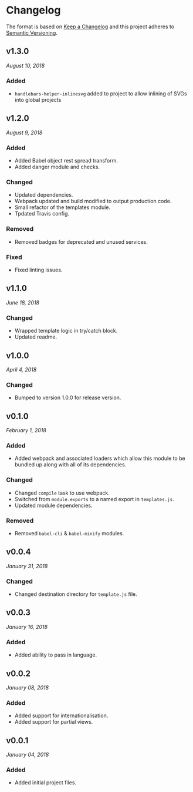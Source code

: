 # Changelog

The format is based on [Keep a Changelog](http://keepachangelog.com/en/1.0.0/)
and this project adheres to [Semantic Versioning](http://semver.org/spec/v2.0.0.html).


v1.3.0
------------------------------
*August 10, 2018*

### Added
- `handlebars-helper-inlinesvg` added to project to allow inlining of SVGs into global projects


v1.2.0
------------------------------
*August 9, 2018*

### Added
- Added Babel object rest spread transform.
- Added danger module and checks.

### Changed
- Updated dependencies.
- Webpack updated and build modified to output production code.
- Small refactor of the templates module.
- Tpdated Travis config.

### Removed
- Removed badges for deprecated and unused services.

### Fixed
- Fixed linting issues.


v1.1.0
------------------------------
*June 18, 2018*

### Changed
- Wrapped template logic in try/catch block.
- Updated readme.


v1.0.0
------------------------------
*April 4, 2018*

### Changed
- Bumped to version 1.0.0 for release version.


v0.1.0
------------------------------
*February 1, 2018*

### Added
- Added webpack and associated loaders which allow this module to be bundled up along with all of its dependencies.

### Changed
- Changed `compile` task to use webpack.
- Switched from `module.exports` to a named export in `templates.js`.
- Updated module dependencies.

### Removed
- Removed `babel-cli` & `babel-minify` modules.


v0.0.4
------------------------------
*January 31, 2018*

### Changed
- Changed destination directory for `template.js` file.


v0.0.3
------------------------------
*January 16, 2018*

### Added
- Added ability to pass in language.


v0.0.2
------------------------------
*January 08, 2018*

### Added
- Added support for internationalisation.
- Added support for partial views.


v0.0.1
------------------------------
*January 04, 2018*

### Added
- Added initial project files.
